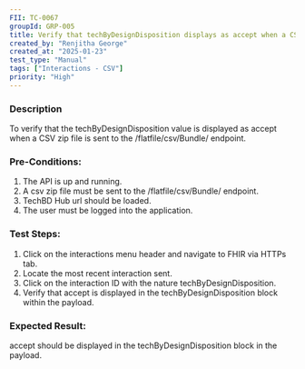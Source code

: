 ```yaml
---
FII: TC-0067
groupId: GRP-005
title: Verify that techByDesignDisposition displays as accept when a CSV zip file is sent to /flatfile/csv/Bundle/ endpoint
created_by: "Renjitha George"
created_at: "2025-01-23"
test_type: "Manual"
tags: ["Interactions - CSV"]
priority: "High"
---
```


### Description

To verify that the techByDesignDisposition value is displayed as accept when a
CSV zip file is sent to the /flatfile/csv/Bundle/ endpoint.

### Pre-Conditions:

1. The API is up and running.
2. A csv zip file must be sent to the /flatfile/csv/Bundle/ endpoint.
3. TechBD Hub url should be loaded.
4. The user must be logged into the application.

### Test Steps:

1. Click on the interactions menu header and navigate to FHIR via HTTPs tab.
2. Locate the most recent interaction sent.
3. Click on the interaction ID with the nature techByDesignDisposition.
4. Verify that accept is displayed in the techByDesignDisposition block within
   the payload.

### Expected Result:

accept should be displayed in the techByDesignDisposition block in the payload.
